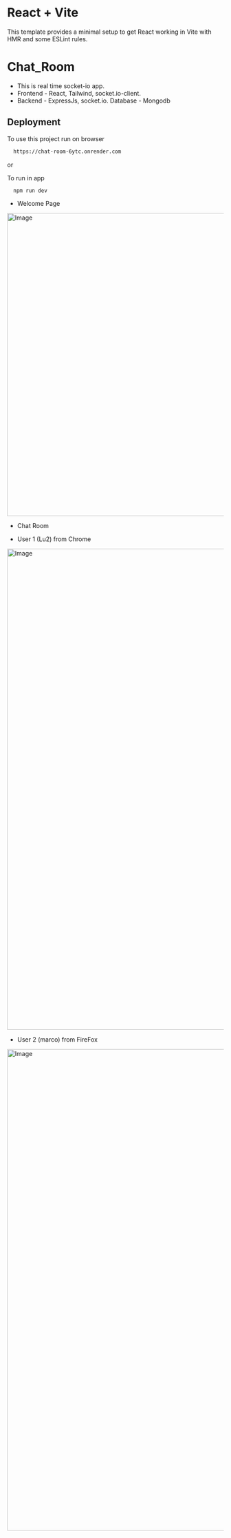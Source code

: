 # React + Vite

This template provides a minimal setup to get React working in Vite with HMR and some ESLint rules.


# Chat_Room
- This is real time socket-io app. 
- Frontend - React, Tailwind, socket.io-client. 
- Backend - ExpressJs, socket.io. Database - Mongodb


## Deployment

To use this project run on browser

```bash
  https://chat-room-6ytc.onrender.com
```

or

To run in app
```bash
  npm run dev
```
- Welcome Page

<img width="704" alt="Image" src="https://github.com/user-attachments/assets/b1de66c8-294f-4b2f-b760-835043442198" />

- Chat Room

- User 1 (Lu2) from Chrome

<img width="1118" alt="Image" src="https://github.com/user-attachments/assets/f9fb4fc3-04e2-4324-bb3c-5752d7d935cb" />

- User 2 (marco) from FireFox

<img width="1119" alt="Image" src="https://github.com/user-attachments/assets/b1f77b40-ee46-4f1a-9578-19a40a544e8e" />
